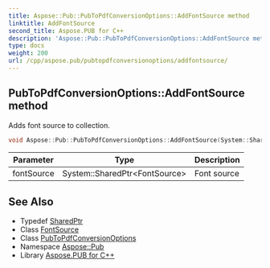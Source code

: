 ```yaml
---
title: Aspose::Pub::PubToPdfConversionOptions::AddFontSource method
linktitle: AddFontSource
second_title: Aspose.PUB for C++
description: 'Aspose::Pub::PubToPdfConversionOptions::AddFontSource method. Adds font source to collection in C++.'
type: docs
weight: 200
url: /cpp/aspose.pub/pubtopdfconversionoptions/addfontsource/
---
```

## PubToPdfConversionOptions::AddFontSource method


Adds font source to collection.

```cpp
void Aspose::Pub::PubToPdfConversionOptions::AddFontSource(System::SharedPtr<FontSource> fontSource)
```


| Parameter | Type | Description |
| --- | --- | --- |
| fontSource | System::SharedPtr\<FontSource\> | Font source |

## See Also

* Typedef [SharedPtr](../../../system/sharedptr/)
* Class [FontSource](../../fontsource/)
* Class [PubToPdfConversionOptions](../)
* Namespace [Aspose::Pub](../../)
* Library [Aspose.PUB for C++](../../../)
